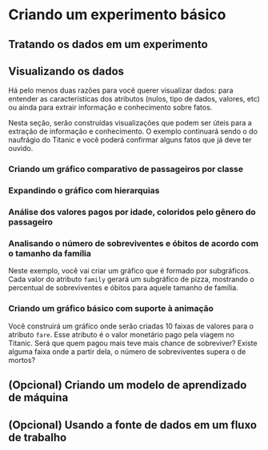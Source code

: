 # Criando um experimento básico


## Tratando os dados em um experimento
## Visualizando os dados

Há pelo menos duas razões para você querer visualizar dados: para entender as 
características dos atributos (nulos, tipo de dados, valores, etc) ou ainda para 
extrair informação e conhecimento sobre fatos.

Nesta seção, serão construídas visualizações que podem ser úteis para a extração
de informação e conhecimento. O exemplo continuará sendo o do naufrágio do Titanic
e você poderá confirmar alguns fatos que já deve ter ouvido.

### Criando um gráfico comparativo de passageiros por classe

### Expandindo o gráfico com hierarquias

### Análise dos valores pagos por idade, coloridos pelo gênero do passageiro

### Analisando o número de sobreviventes e óbitos de acordo com o tamanho da família
Neste exemplo, você vai criar um gráfico que é formado por subgráficos. Cada valor
do atributo `family` gerará um subgráfico de pizza, mostrando o percentual de 
sobreviventes e óbitos para aquele tamanho de família.

### Criando um gráfico básico com suporte à animação
Você construirá um gráfico onde serão criadas 10 faixas de valores para o 
atributo `fare`. Esse atributo é o valor monetário pago pela viagem no Titanic. 
Será que quem pagou mais teve mais chance de sobreviver? Existe alguma faixa onde
a partir dela, o número de sobreviventes supera o de mortos?

## (Opcional) Criando um modelo de aprendizado de máquina
## (Opcional) Usando a fonte de dados em um fluxo de trabalho